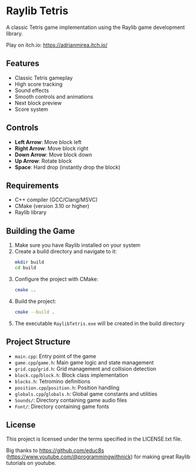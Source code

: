 # Raylib Tetris

A classic Tetris game implementation using the Raylib game development library.

Play on itch.io: https://adrianmirea.itch.io/

## Features

- Classic Tetris gameplay
- High score tracking
- Sound effects
- Smooth controls and animations
- Next block preview
- Score system

## Controls

- **Left Arrow**: Move block left
- **Right Arrow**: Move block right
- **Down Arrow**: Move block down
- **Up Arrow**: Rotate block
- **Space**: Hard drop (instantly drop the block)

## Requirements

- C++ compiler (GCC/Clang/MSVC)
- CMake (version 3.10 or higher)
- Raylib library

## Building the Game

1. Make sure you have Raylib installed on your system
2. Create a build directory and navigate to it:
   ```bash
   mkdir build
   cd build
   ```
3. Configure the project with CMake:
   ```bash
   cmake ..
   ```
4. Build the project:
   ```bash
   cmake --build .
   ```
5. The executable `RaylibTetris.exe` will be created in the build directory

## Project Structure

- `main.cpp`: Entry point of the game
- `game.cpp`/`game.h`: Main game logic and state management
- `grid.cpp`/`grid.h`: Grid management and collision detection
- `block.cpp`/`block.h`: Block class implementation
- `blocks.h`: Tetromino definitions
- `position.cpp`/`position.h`: Position handling
- `globals.cpp`/`globals.h`: Global game constants and utilities
- `Sounds/`: Directory containing game audio files
- `Font/`: Directory containing game fonts

## License

This project is licensed under the terms specified in the LICENSE.txt file.

Big thanks to https://github.com/educ8s (https://www.youtube.com/@programmingwithnick) for making great Raylib tutorials on youtube.
